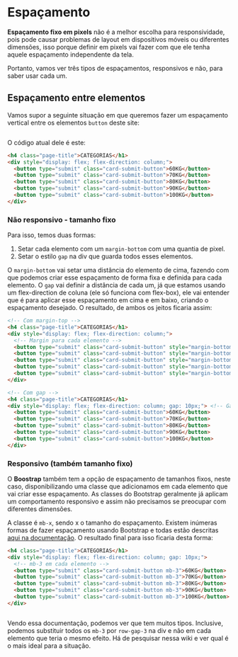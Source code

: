 # Espaçamento

**Espaçamento fixo em pixels** não é a melhor escolha para responsividade, pois pode causar problemas de layout em dispositivos móveis ou diferentes dimensões, isso porque definir em pixels vai fazer com que ele tenha aquele espaçamento independente da tela.

Portanto, vamos ver três tipos de espaçamentos, responsivos e não, para saber usar cada um.

## Espaçamento entre elementos

Vamos supor a seguinte situação em que queremos fazer um espaçamento vertical entre os elementos `button` deste site:

<figure><img src="../../../../.gitbook/assets/espaçamento zero.png" alt=""><figcaption></figcaption></figure>

O código atual dele é este:

```html
<h4 class="page-title">CATEGORIAS</h1>
<div style="display: flex; flex-direction: column;">
  <button type="submit" class="card-submit-button">60KG</button>
  <button type="submit" class="card-submit-button">70KG</button>
  <button type="submit" class="card-submit-button">80KG</button>
  <button type="submit" class="card-submit-button">90KG</button>
  <button type="submit" class="card-submit-button">100KG</button>
</div>
```

### Não responsivo - tamanho fixo

Para isso, temos duas formas:

1. Setar cada elemento com um `margin-bottom` com uma quantia de pixel.
2. Setar o estilo `gap` na div que guarda todos esses elementos.

O `margin-bottom` vai setar uma distância do elemento de cima, fazendo com que podemos criar esse espaçamento de forma fixa e definida para cada elemento. O `gap` vai definir a distância de cada um, já que estamos usando um flex-direction de coluna (ele só funciona com flex-box), ele vai entender que é para aplicar esse espaçamento em cima e em baixo, criando o espaçamento desejado. O resultado, de ambos os jeitos ficaria assim:

```html
<!-- Com margin-top -->
<h4 class="page-title">CATEGORIAS</h1>
<div style="display: flex; flex-direction: column;">
  <!-- Margin para cada elemento -->
  <button type="submit" class="card-submit-button" style="margin-bottom: 10px;">60KG</button>
  <button type="submit" class="card-submit-button" style="margin-bottom: 10px;">70KG</button>
  <button type="submit" class="card-submit-button" style="margin-bottom: 10px;">80KG</button>
  <button type="submit" class="card-submit-button" style="margin-bottom: 10px;">90KG</button>
  <button type="submit" class="card-submit-button" style="margin-bottom: 10px;">100KG</button>
</div>

<!-- Com gap -->
<h4 class="page-title">CATEGORIAS</h1>
<div style="display: flex; flex-direction: column; gap: 10px;"> <!-- Gap aqui -->
  <button type="submit" class="card-submit-button">60KG</button>
  <button type="submit" class="card-submit-button">70KG</button>
  <button type="submit" class="card-submit-button">80KG</button>
  <button type="submit" class="card-submit-button">90KG</button>
  <button type="submit" class="card-submit-button">100KG</button>
</div>
```

### Responsivo (também tamanho fixo)

O **Boostrap** também tem a opção de espaçamento de tamanhos fixos, neste caso, disponibilizando uma classe que adicionamos em cada elemento que vai criar esse espaçamento. As classes do Bootstrap geralmente já aplicam um comportamento responsivo e assim não precisamos se preocupar com diferentes dimensões.

A classe é `mb-x`, sendo x o tamanho do espaçamento. Existem inúmeras formas de fazer espaçamento usando Bootstrap e todas estão descritas [aqui na documentação](https://getbootstrap.com/docs/5.3/utilities/spacing/). O resultado final para isso ficaria desta forma:

```html
<h4 class="page-title">CATEGORIAS</h1>
<div style="display: flex; flex-direction: column; gap: 10px;">
  <!-- mb-3 em cada elemento -->
  <button type="submit" class="card-submit-button mb-3">60KG</button>
  <button type="submit" class="card-submit-button mb-3">70KG</button>
  <button type="submit" class="card-submit-button mb-3">80KG</button>
  <button type="submit" class="card-submit-button mb-3">90KG</button>
  <button type="submit" class="card-submit-button mb-3">100KG</button>
</div>
```

<figure><img src="../../../../.gitbook/assets/resultado espaçamento.png" alt=""><figcaption></figcaption></figure>

Vendo essa documentação, podemos ver que tem muitos tipos. Inclusive, podemos substituir todos os `mb-3` por `row-gap-3` na div e não em cada elemento que teria o mesmo efeito. Há de pesquisar nessa wiki e ver qual é o mais ideal para a situação.
